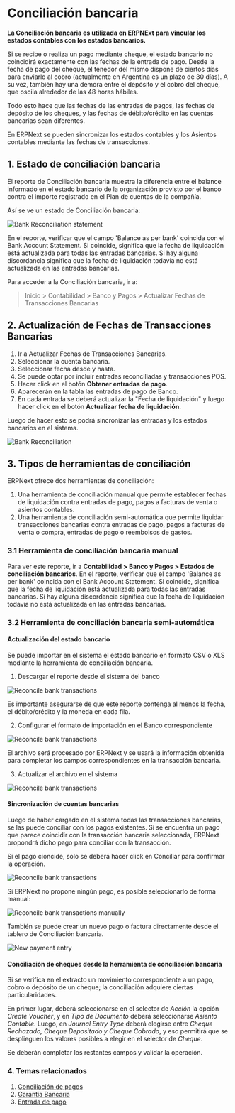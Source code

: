 <!-- add-breadcrumbs -->
# Conciliación bancaria

**La Conciliación bancaria es utilizada en ERPNExt para vincular los estados contables con los estados bancarios.**

Si se recibe o realiza un pago mediante cheque, el estado bancario no coincidirá exactamente con las fechas de la entrada de pago. Desde la fecha de pago del cheque, el tenedor del mismo dispone de ciertos días para enviarlo al cobro (actualmente en Argentina es un plazo de 30 días). A su vez, también hay una demora entre el depósito y el cobro del cheque, que oscila alrededor de las 48 horas hábiles.

Todo esto hace que las fechas de las entradas de pagos, las fechas de depósito de los cheques, y las fechas de débito/crédito en las cuentas bancarias sean diferentes.

En ERPNext se pueden sincronizar los estados contables y los Asientos contables mediante las fechas de transacciones.

## 1. Estado de conciliación bancaria
El reporte de Conciliación bancaria muestra la diferencia entre el balance informado en el estado bancario de la organización provisto por el banco contra el importe registrado en el Plan de cuentas de la compañía.

Así se ve un estado de Conciliación bancaria:

<img class="screenshot" alt="Bank Reconciliation statement" src="{{docs_base_url}}/assets/img/accounts/bank-reconciliation-2.png"> 

En el reporte, verificar que el campo 'Balance as per bank' coincida con el Bank Account Statement. Si coincide, significa que la fecha de liquidación está actualizada para todas las entradas bancarias. Si hay alguna discordancia significa que la fecha de liquidación todavía no está actualizada en las entradas bancarias.

Para acceder a la Conciliación bancaria, ir a:
> Inicio > Contabilidad > Banco y Pagos > Actualizar Fechas de Transacciones Bancarias

## 2. Actualización de Fechas de Transacciones Bancarias

1. Ir a Actualizar Fechas de Transacciones Bancarias.
1. Seleccionar la cuenta bancaria.
1. Seleccionar fecha desde y hasta.
1. Se puede optar por incluír entradas reconciliadas y transacciones POS.
1. Hacer click en el botón **Obtener entradas de pago**.
1. Aparecerán en la tabla las entradas de pago de Banco.
1. En cada entrada se deberá actualizar la "Fecha de liquidación" y luego hacer click en el botón **Actualizar fecha de liquidación**.

Luego de hacer esto se podrá sincronizar las entradas y los estados bancarios en el sistema.

<img class="screenshot" alt="Bank Reconciliation" src="{{docs_base_url}}/assets/img/accounts/bank-reconciliation.png">
 
## 3. Tipos de herramientas de conciliación

ERPNext ofrece dos herramientas de conciliación:

1. Una herramienta de conciliación manual que permite establecer fechas de liquidación contra entradas de pago, pagos a facturas de venta o asientos contables.
2. Una herramienta de conciliación semi-automática que permite liquidar transacciones bancarias contra entradas de pago, pagos a facturas de venta o compra, entradas de pago o reembolsos de gastos.

### 3.1 Herramienta de conciliación bancaria manual

Para ver este reporte, ir a **Contabilidad > Banco y Pagos > Estados de conciliación bancarios**. En el reporte, verificar que el campo 'Balance as per bank' coincida con el Bank Account Statement. Si coincide, significa que la fecha de liquidación está actualizada para todas las entradas bancarias. Si hay alguna discordancia significa que la fecha de liquidación todavía no está actualizada en las entradas bancarias.


### 3.2 Herramienta de conciliación bancaria semi-automática

#### Actualización del estado bancario

Se puede importar en el sistema el estado bancario en formato CSV o XLS mediante la herramienta de conciliación bancaria.

1. Descargar el reporte desde el sistema del banco

 <img class="screenshot" alt="Reconcile bank transactions" src="{{docs_base_url}}/assets/img/accounts/sample_bank_statement.png">
 
Es importante asegurarse de que este reporte contenga al menos la fecha, el débito/crédito y la moneda en cada fila.

2. Configurar el formato de importación en el Banco correspondiente

 <img class="screenshot" alt="Reconcile bank transactions" src="{{docs_base_url}}/assets/img/accounts/bank_configuration.png">

El archivo será procesado por ERPNext y se usará la información obtenida para completar los campos correspondientes en la transacción bancaria.

3. Actualizar el archivo en el sistema

 <img class="screenshot" alt="Reconcile bank transactions" src="{{docs_base_url}}/assets/img/accounts/bank_transaction_upload.gif">
 
#### Sincronización de cuentas bancarias

Luego de haber cargado en el sistema todas las transacciones bancarias, se las puede conciliar con los pagos existentes. Si se encuentra un pago que parece coincidir con la transacción bancaria seleccionada, ERPNext propondrá dicho pago para conciliar con la transacción.

Si el pago cioncide, solo se deberá hacer click en Conciliar para confirmar la operación.

<img class="screenshot" alt="Reconcile bank transactions" src="{{docs_base_url}}/assets/img/accounts/auto_reconciliation.gif">

Si ERPNext no propone ningún pago, es posible seleccionarlo de forma manual:

<img class="screenshot" alt="Reconcile bank transactions manually" src="{{docs_base_url}}/assets/img/accounts/manual_reconciliation.gif">

También se puede crear un nuevo pago o factura directamente desde el tablero de Conciliación bancaria.

<img class="screenshot" alt="New payment entry" src="{{docs_base_url}}/assets/img/accounts/new_payment.gif">

#### Conciliación de cheques desde la herramienta de conciliación bancaria

Si se verifica en el extracto un movimiento correspondiente a un pago, cobro o depósito de un cheque; la conciliación adquiere ciertas particularidades.

En primer lugar, deberá seleccionarse en el selector de *Acción* la opción *Create Voucher*, y en *Tipo de Documento* deberá seleccionarse *Asiento Contable*. Luego, en *Journal Entry Type* deberá elegirse entre *Cheque Rechazado, Cheque Depositado y Cheque Cobrado*, y eso permitirá que se desplieguen los valores posibles a elegir en el selector de *Cheque*. 

Se deberán completar los restantes campos y validar la operación.

### 4. Temas relacionados
1. [Conciliación de pagos](/docs/user/manual/es/accounts/payment-reconciliation)
1. [Garantía Bancaria](/docs/user/manual/es/accounts/bank-guarantee)
1. [Entrada de pago](/docs/user/manual/es/accounts/payment-entry)
